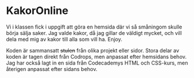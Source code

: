 # KakorOnline
Vi i klassen fick i uppgift att göra en hemsida där vi så småningom skulle börja sälja saker. Jag valde kakor, då jag gillar de väldigt mycket, och vill dela med mig av kakor till alla som vill ha. Enjoy.


Koden är sammansatt ~~stulen~~ från olika projekt eller sidor. Stora delar av koden är tagen direkt från Codrops, men anpassat efter hemsidans behov. Jag har också lagt in en sida från Codecademys HTML och CSS-kurs, men återigen anpassat efter sidans behov.

